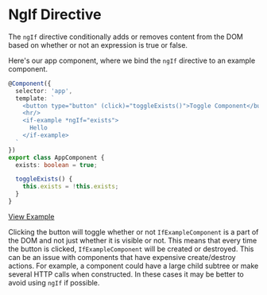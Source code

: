 # NgIf Directive

The `ngIf` directive conditionally adds or removes content from the DOM based on whether or not an expression is true or false.

Here's our app component, where we bind the `ngIf` directive to an example component.

```typescript
@Component({
  selector: 'app',
  template: `
    <button type="button" (click)="toggleExists()">Toggle Component</button>
    <hr/>
    <if-example *ngIf="exists">
      Hello
    </if-example>
  `
})
export class AppComponent {
  exists: boolean = true;

  toggleExists() {
    this.exists = !this.exists;
  }
}
```
[View Example](https://plnkr.co/edit/MTyYN0ntm1BNKE20HT7a?p=preview)

Clicking the button will toggle whether or not `IfExampleComponent` is a part of the DOM and not just whether it is visible or not. This means that every time the button is clicked, `IfExampleComponent` will be created or destroyed. This can be an issue with components that have expensive create/destroy actions. For example, a component could have a large child subtree or make several HTTP calls when constructed. In these cases it may be better to avoid using `ngIf` if possible.
